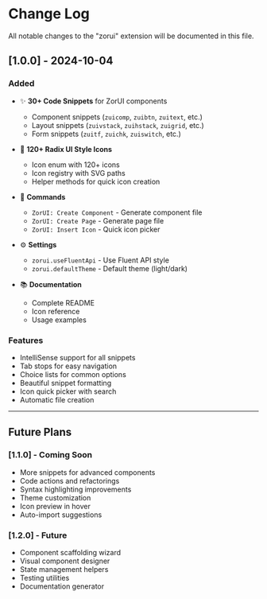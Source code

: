 # Change Log

All notable changes to the "zorui" extension will be documented in this file.

## [1.0.0] - 2024-10-04

### Added

- ✨ **30+ Code Snippets** for ZorUI components
  - Component snippets (`zuicomp`, `zuibtn`, `zuitext`, etc.)
  - Layout snippets (`zuivstack`, `zuihstack`, `zuigrid`, etc.)
  - Form snippets (`zuitf`, `zuichk`, `zuiswitch`, etc.)

- 🎨 **120+ Radix UI Style Icons**
  - Icon enum with 120+ icons
  - Icon registry with SVG paths
  - Helper methods for quick icon creation

- 🚀 **Commands**
  - `ZorUI: Create Component` - Generate component file
  - `ZorUI: Create Page` - Generate page file
  - `ZorUI: Insert Icon` - Quick icon picker

- ⚙️ **Settings**
  - `zorui.useFluentApi` - Use Fluent API style
  - `zorui.defaultTheme` - Default theme (light/dark)

- 📚 **Documentation**
  - Complete README
  - Icon reference
  - Usage examples

### Features

- IntelliSense support for all snippets
- Tab stops for easy navigation
- Choice lists for common options
- Beautiful snippet formatting
- Icon quick picker with search
- Automatic file creation

---

## Future Plans

### [1.1.0] - Coming Soon

- More snippets for advanced components
- Code actions and refactorings
- Syntax highlighting improvements
- Theme customization
- Icon preview in hover
- Auto-import suggestions

### [1.2.0] - Future

- Component scaffolding wizard
- Visual component designer
- State management helpers
- Testing utilities
- Documentation generator
